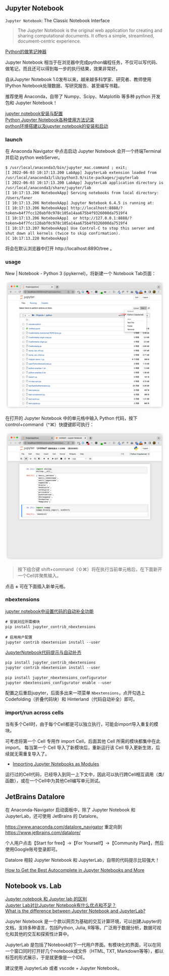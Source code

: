 
## Jupyter Notebook

`Jupyter Notebook`: The Classic Notebook Interface

> The Jupyter Notebook is the original web application for creating and sharing computational documents. It offers a simple, streamlined, document-centric experience.

[Python的做笔记神器](https://blog.csdn.net/weixin_38168620/article/details/79576970)

Jupyter Notebook 相当于在浏览器中完成python编程任务，不仅可以写代码、做笔记，而且还可以得到每一步的执行结果，效果非常好。

自从Jupyter Notebook 1.0发布以来，越来越多科学家、研究者、教师使用IPython Notebook处理数据、写研究报告、甚至编写书籍。

推荐使用 Anaconda，自带了 Numpy、Scipy、Matplotlib 等多种 python 开发包和 Jupyter Notebook！

[jupyter notebook安装与配置](https://blog.51cto.com/huangyg/2315382?cid=728374)  
[Python Jupyter Notebook各种使用方法记录](https://blog.csdn.net/qq_25148881/article/details/83004238)  
[python环境搭建以及jupyter notebook的安装和启动](https://www.cnblogs.com/jiangfengtomhuo/p/7987419.html)  

### launch

在 Anaconda Navigator 中点击启动 Jupyter Notebook 会开一个终端Terminal并启动 python webServer。

```Shell
$ /usr/local/anaconda3/bin/jupyter_mac.command ; exit;
[I 2022-06-03 10:17:13.200 LabApp] JupyterLab extension loaded from /usr/local/anaconda3/lib/python3.9/site-packages/jupyterlab
[I 2022-06-03 10:17:13.200 LabApp] JupyterLab application directory is /usr/local/anaconda3/share/jupyter/lab
[I 10:17:13.206 NotebookApp] Serving notebooks from local directory: /Users/faner
[I 10:17:13.206 NotebookApp] Jupyter Notebook 6.4.5 is running at:
[I 10:17:13.206 NotebookApp] http://localhost:8888/?token=b4f7fcc120abf0c978c105a14aa675b4f9326000da7519f4
[I 10:17:13.206 NotebookApp]  or http://127.0.0.1:8888/?token=b4f7fcc120abf0c978c105a14aa675b4f9326000da7519f4
[I 10:17:13.207 NotebookApp] Use Control-C to stop this server and shut down all kernels (twice to skip confirmation).
[C 10:17:13.220 NotebookApp] 
```

将会在默认浏览器中打开 http://localhost:8890/tree 。

### usage

New | Notebook - Python 3 (ipykernel)，将新建一个 Notebook Tab页面：

![jupyter-New](../../images/jupyter-New.png)

在打开的 Jupyter Notebook 中的单元格中输入 Python 代码，按下 control+command（^⌘）快捷键即可执行：

![jupyter-Cell](../../images/jupyter-Cell.png)

> 按下组合键 shift+command（⇧⌘）将在执行当前单元格后，在下面新开一个Cell并聚焦输入。

点击 `➕` 可在下面插入新单元格。

### nbextensions

[jupyter notebook中设置代码的自动补全功能](https://blog.csdn.net/qq_45154565/article/details/109113838)

```Shell
# 安装对应所需模块
pip install jupyter_contrib_nbextensions

# 启用用户配置
jupyter contrib nbextension install --user
```

[JupyterNotebook代码提示与自动补齐](https://blog.csdn.net/maoyuanming0806/article/details/109744284)

```Shell
pip install jupyter_contrib_nbextensions
jupyter contrib nbextension install --user

pip install jupyter_nbextensions_configurator
jupyter nbextensions_configurator enable --user
```

配置之后重启jupyter，后面多出来一项菜单 `Nbextensions`，点开勾选上 Codefolding（折叠代码块）和 Hinterland（代码自动补全）即可。

### import/run across cells

当有多个Cell时，由于每个Cell都是可以独立执行，可能会import导入重复的模块。

可考虑将第一个 Cell 专用作 import Cell，后面其他 Cell 所需的模块都集中在此 import。
每当第一个 Cell 导入了新模块后，重新运行该 Cell 导入更新生效，后续就无需重复导入了。

- [Importing Jupyter Notebooks as Modules](https://jupyter-notebook.readthedocs.io/en/stable/examples/Notebook/Importing%20Notebooks.html)

运行过的Cell代码，已经导入到同一上下文中，因此可以执行跨Cell相互调用（类/函数），或在一个Cell中为其他Cell编写单元测试。

## JetBrains Datalore

在 Anaconda-Navigator 启动面板中，除了 Jupyter Notebook 和 JupyterLab，还可使用 JetBrains 的 Datalore。

https://www.anaconda.com/datalore_navigator 重定向到 https://www.jetbrains.com/datalore/

个人用户点击【Start for free】->【For Yourself】->【Community Plan】，然后使用Google账号登录即可。

Datalore 相较 Jupyter Notebook 和 JupyterLab，自带的代码提示比较强大！

[How to Get the Best Autocomplete in Jupyter Notebooks and More](https://blog.jetbrains.com/datalore/2022/07/14/how-to-get-the-best-autocomplete-in-jupyter-notebooks-and-more/)

## Notebook vs. Lab

[Jupyter notebook 和 Jupyter lab 的区别](https://www.cnblogs.com/heenhui2016/p/10637746.html)  
[Jupyter Lab对比Jupyter Notebook有什么优点和不足？](https://www.zhihu.com/question/413049489)  
[What is the difference between Jupyter Notebook and JupyterLab?](https://stackoverflow.com/questions/50982686/what-is-the-difference-between-jupyter-notebook-and-jupyterlab)  

Jupyter Notebook 是一个款以网页为基础的交互计算环境，可以创建Jupyter的文档，支持多种语言，包括Python, Julia, R等等。广泛用于数据分析，数据可视化和其他的交互和探索性计算中。

JupyterLab 是包括了Notebook的下一代用户界面。有模块化的界面，可以在同一个窗口同时打开好几个notebook或文件（HTML, TXT, Markdown等等），都以标签的形式展示，于是就更像是一个IDE。

建议使用 JupyterLab 或者 vscode + Jupyter Notebook。
